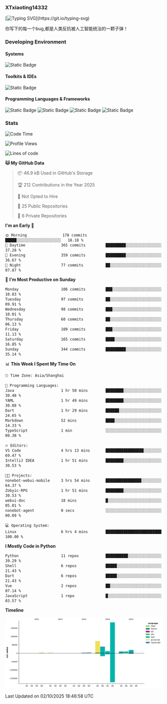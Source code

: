 ### XTxiaoting14332

[![Typing SVG](https://readme-typing-svg.herokuapp.com?font=JetBrians+Mono&pause=1000&random=false&width=435&lines=Hello+World!)](https://git.io/typing-svg)

你写下的每一个bug,都是人类反抗被人工智能统治的一颗子弹！

### Developing Environment

#### Systems

![Static Badge](https://img.shields.io/badge/Ubuntu-%20?style=flat-square&logo=ubuntu&logoColor=white&color=E34F26)

#### Toolkits & IDEs

![Static Badge](https://img.shields.io/badge/Visual%20Studio%20Code-%20?style=flat-square&logo=visualstudiocode&logoColor=white&color=blue)

#### Programming Languages & Frameworks

![Static Badge](https://img.shields.io/badge/Dart-%20?style=flat-square&logo=dart&logoColor=white&color=0175C2)
![Static Badge](https://img.shields.io/badge/Flutter-%20?style=flat-square&logo=flutter&logoColor=white&color=02569B)
![Static Badge](https://img.shields.io/badge/Python-%20?style=flat-square&logo=python&logoColor=white&color=E7A781)
![Static Badge](https://img.shields.io/badge/Bash%20Shell-%20?style=flat-square&logo=shell&logoColor=white&color=49D868)

### Stats

<!--START_SECTION:waka-->
![Code Time](http://img.shields.io/badge/Code%20Time-443%20hrs%2045%20mins-blue)

![Profile Views](http://img.shields.io/badge/Profile%20Views-0-blue)

![Lines of code](https://img.shields.io/badge/From%20Hello%20World%20I%27ve%20Written-354.1%20thousand%20lines%20of%20code-blue)

**🐱 My GitHub Data** 

> 📦 46.9 kB Used in GitHub's Storage 
 > 
> 🏆 212 Contributions in the Year 2025
 > 
> 🚫 Not Opted to Hire
 > 
> 📜 25 Public Repositories 
 > 
> 🔑 6 Private Repositories 
 > 
**I'm an Early 🐤** 

```text
🌞 Morning                178 commits         █████░░░░░░░░░░░░░░░░░░░░   18.18 % 
🌆 Daytime                365 commits         █████████░░░░░░░░░░░░░░░░   37.28 % 
🌃 Evening                359 commits         █████████░░░░░░░░░░░░░░░░   36.67 % 
🌙 Night                  77 commits          ██░░░░░░░░░░░░░░░░░░░░░░░   07.87 % 
```
📅 **I'm Most Productive on Sunday** 

```text
Monday                   106 commits         ███░░░░░░░░░░░░░░░░░░░░░░   10.83 % 
Tuesday                  97 commits          ██░░░░░░░░░░░░░░░░░░░░░░░   09.91 % 
Wednesday                98 commits          ███░░░░░░░░░░░░░░░░░░░░░░   10.01 % 
Thursday                 60 commits          ██░░░░░░░░░░░░░░░░░░░░░░░   06.13 % 
Friday                   109 commits         ███░░░░░░░░░░░░░░░░░░░░░░   11.13 % 
Saturday                 165 commits         ████░░░░░░░░░░░░░░░░░░░░░   16.85 % 
Sunday                   344 commits         █████████░░░░░░░░░░░░░░░░   35.14 % 
```


📊 **This Week I Spent My Time On** 

```text
🕑︎ Time Zone: Asia/Shanghai

💬 Programming Languages: 
Java                     1 hr 50 mins        ████████░░░░░░░░░░░░░░░░░   30.48 % 
YAML                     1 hr 49 mins        ████████░░░░░░░░░░░░░░░░░   30.08 % 
Dart                     1 hr 29 mins        ██████░░░░░░░░░░░░░░░░░░░   24.65 % 
Markdown                 52 mins             ████░░░░░░░░░░░░░░░░░░░░░   14.33 % 
TypeScript               1 min               ░░░░░░░░░░░░░░░░░░░░░░░░░   00.38 % 

🔥 Editors: 
VS Code                  4 hrs 13 mins       █████████████████░░░░░░░░   69.47 % 
IntelliJ IDEA            1 hr 51 mins        ████████░░░░░░░░░░░░░░░░░   30.53 % 

🐱‍💻 Projects: 
nonebot-webui-mobile     3 hrs 54 mins       ████████████████░░░░░░░░░   64.37 % 
Zobyic-RPG               1 hr 51 mins        ████████░░░░░░░░░░░░░░░░░   30.53 % 
webui-doc                18 mins             █░░░░░░░░░░░░░░░░░░░░░░░░   05.01 % 
nonebot-agent            0 secs              ░░░░░░░░░░░░░░░░░░░░░░░░░   00.09 % 

💻 Operating System: 
Linux                    6 hrs 4 mins        █████████████████████████   100.00 % 
```

**I Mostly Code in Python** 

```text
Python                   11 repos            ██████████░░░░░░░░░░░░░░░   39.29 % 
Shell                    6 repos             █████░░░░░░░░░░░░░░░░░░░░   21.43 % 
Dart                     6 repos             █████░░░░░░░░░░░░░░░░░░░░   21.43 % 
Vue                      2 repos             ██░░░░░░░░░░░░░░░░░░░░░░░   07.14 % 
JavaScript               1 repo              █░░░░░░░░░░░░░░░░░░░░░░░░   03.57 % 
```



**Timeline**

![Lines of Code chart](https://raw.githubusercontent.com/XTxiaoting14332/XTxiaoting14332/main/assets/bar_graph.png)


 Last Updated on 02/10/2025 18:46:58 UTC
<!--END_SECTION:waka-->